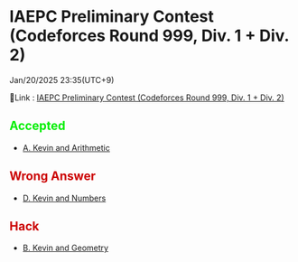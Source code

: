 # IAEPC Preliminary Contest (Codeforces Round 999, Div. 1 + Div. 2)
Jan/20/2025 23:35(UTC+9)

🔗Link : [IAEPC Preliminary Contest (Codeforces Round 999, Div. 1 + Div. 2)](https://codeforces.com/contest/2061)

## <span style="color: #00EE00">Accepted</span>
- [A. Kevin and Arithmetic](https://codeforces.com/contest/2061/problem/A)

## <span style="color: #CC0000">Wrong Answer</span>
- [D. Kevin and Numbers](https://codeforces.com/contest/2061/problem/D)

## <span style="color: #CC0000">Hack</span>
- [B. Kevin and Geometry](https://codeforces.com/contest/2061/problem/B)
